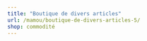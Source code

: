 ```yaml
---
title: "Boutique de divers articles"
url: /mamou/boutique-de-divers-articles-5/
shop: commodité
---
```

